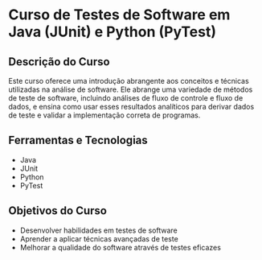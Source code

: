 # Curso de Testes de Software em Java (JUnit) e Python (PyTest)

## Descrição do Curso

Este curso oferece uma introdução abrangente aos conceitos e técnicas utilizadas na análise de software. Ele abrange uma variedade de métodos de teste de software, incluindo análises de fluxo de controle e fluxo de dados, e ensina como usar esses resultados analíticos para derivar dados de teste e validar a implementação correta de programas.

## Ferramentas e Tecnologias
- Java
- JUnit
- Python
- PyTest

## Objetivos do Curso
- Desenvolver habilidades em testes de software
- Aprender a aplicar técnicas avançadas de teste
- Melhorar a qualidade do software através de testes eficazes
